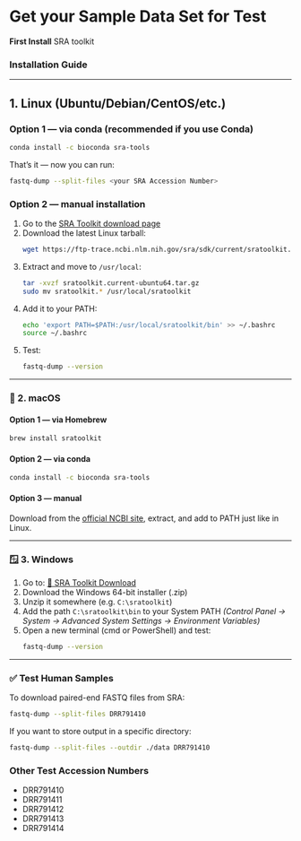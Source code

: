 # Get your Sample Data Set for Test

<b>First Install</b>  SRA toolkit
### Installation Guide

---

## 1. Linux (Ubuntu/Debian/CentOS/etc.)

### Option 1 — via conda (recommended if you use Conda)
```bash
conda install -c bioconda sra-tools
```
That’s it — now you can run:
```bash
fastq-dump --split-files <your SRA Accession Number>
```

### Option 2 — manual installation
1. Go to the [SRA Toolkit download page](https://ftp-trace.ncbi.nlm.nih.gov/sra/sdk/current/)
2. Download the latest Linux tarball:
   ```bash
   wget https://ftp-trace.ncbi.nlm.nih.gov/sra/sdk/current/sratoolkit.current-ubuntu64.tar.gz
   ```
3. Extract and move to `/usr/local`:
   ```bash
   tar -xvzf sratoolkit.current-ubuntu64.tar.gz
   sudo mv sratoolkit.* /usr/local/sratoolkit
   ```
4. Add it to your PATH:
   ```bash
   echo 'export PATH=$PATH:/usr/local/sratoolkit/bin' >> ~/.bashrc
   source ~/.bashrc
   ```
5. Test:
   ```bash
   fastq-dump --version
   ```

---

### 🍏 2. macOS

#### Option 1 — via Homebrew
```bash
brew install sratoolkit
```

#### Option 2 — via conda
```bash
conda install -c bioconda sra-tools
```

#### Option 3 — manual
Download from the [official NCBI site](https://ftp-trace.ncbi.nlm.nih.gov/sra/sdk/current/), extract, and add to PATH just like in Linux.

---

### 🪟 3. Windows

1. Go to:
   [🔗 SRA Toolkit Download](https://github.com/ncbi/sra-tools/wiki/01.-Downloading-SRA-Toolkit)
2. Download the Windows 64-bit installer (.zip)
3. Unzip it somewhere (e.g. `C:\sratoolkit`)
4. Add the path `C:\sratoolkit\bin` to your System PATH
   *(Control Panel → System → Advanced System Settings → Environment Variables)*
5. Open a new terminal (cmd or PowerShell) and test:
   ```bash
   fastq-dump --version
   ```

---

### ✅ Test Human Samples

To download paired-end FASTQ files from SRA:
```bash
fastq-dump --split-files DRR791410
```
If you want to store output in a specific directory:
```bash
fastq-dump --split-files --outdir ./data DRR791410
```


### Other Test Accession Numbers
- DRR791410
- DRR791411
- DRR791412
- DRR791413
- DRR791414